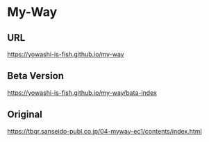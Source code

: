 # My-Way

## URL
https://yowashi-is-fish.github.io/my-way

## Beta Version
https://yowashi-is-fish.github.io/my-way/bata-index

## Original
https://tbqr.sanseido-publ.co.jp/04-myway-ec1/contents/index.html
